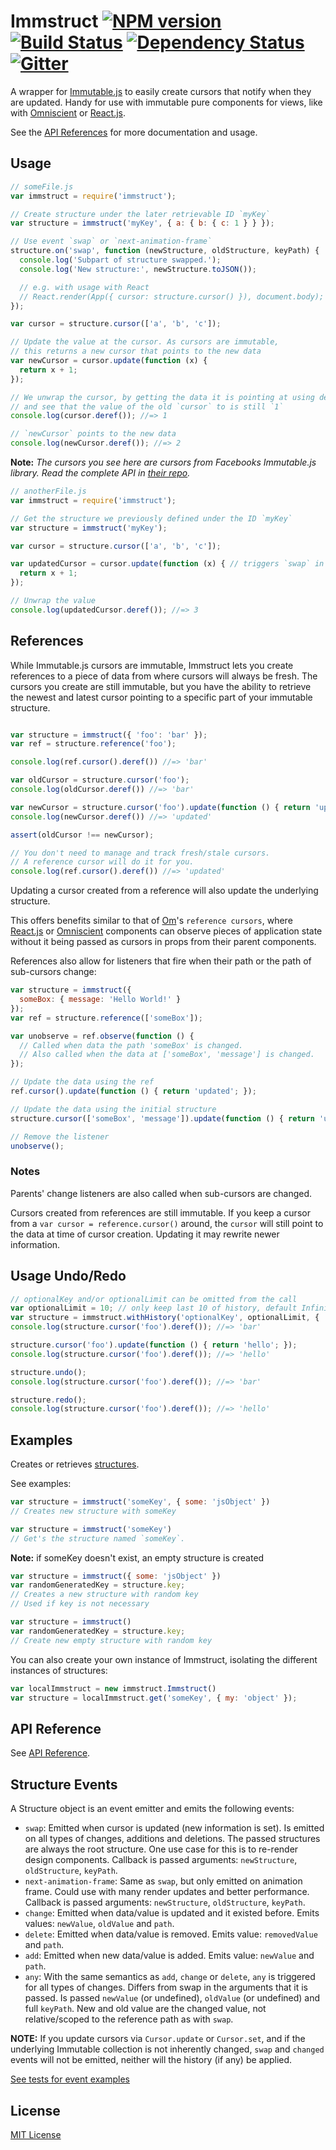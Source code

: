 Immstruct [![NPM version][npm-image]][npm-url] [![Build Status][travis-image]][travis-url] [![Dependency Status][depstat-image]][depstat-url] [![Gitter][gitter-image]][gitter-url]
======

A wrapper for [Immutable.js](https://github.com/facebook/immutable-js/tree/master/contrib/cursor) to easily create cursors that notify when they
are updated. Handy for use with immutable pure components for views,
like with [Omniscient](https://github.com/omniscientjs/omniscient) or [React.js](https://github.com/facebook/react).

See the [API References](./api.md) for more documentation and usage.

## Usage

```js
// someFile.js
var immstruct = require('immstruct');

// Create structure under the later retrievable ID `myKey`
var structure = immstruct('myKey', { a: { b: { c: 1 } } });

// Use event `swap` or `next-animation-frame`
structure.on('swap', function (newStructure, oldStructure, keyPath) {
  console.log('Subpart of structure swapped.');
  console.log('New structure:', newStructure.toJSON());

  // e.g. with usage with React
  // React.render(App({ cursor: structure.cursor() }), document.body);
});

var cursor = structure.cursor(['a', 'b', 'c']);

// Update the value at the cursor. As cursors are immutable,
// this returns a new cursor that points to the new data
var newCursor = cursor.update(function (x) {
  return x + 1;
});

// We unwrap the cursor, by getting the data it is pointing at using deref
// and see that the value of the old `cursor` to is still `1`
console.log(cursor.deref()); //=> 1

// `newCursor` points to the new data
console.log(newCursor.deref()); //=> 2
```

**Note:** *The cursors you see here are cursors from Facebooks Immutable.js library. Read the
complete API in [their repo](https://github.com/facebook/immutable-js/blob/master/contrib/cursor/index.d.ts).*

```js
// anotherFile.js
var immstruct = require('immstruct');

// Get the structure we previously defined under the ID `myKey`
var structure = immstruct('myKey');

var cursor = structure.cursor(['a', 'b', 'c']);

var updatedCursor = cursor.update(function (x) { // triggers `swap` in somefile.js
  return x + 1;
});

// Unwrap the value
console.log(updatedCursor.deref()); //=> 3
```

## References

While Immutable.js cursors are immutable, Immstruct lets you create references
to a piece of data from where cursors will always be fresh. The cursors you create
are still immutable, but you have the ability to retrieve the newest and latest
cursor pointing to a specific part of your immutable structure.

```js

var structure = immstruct({ 'foo': 'bar' });
var ref = structure.reference('foo');

console.log(ref.cursor().deref()) //=> 'bar'

var oldCursor = structure.cursor('foo');
console.log(oldCursor.deref()) //=> 'bar'

var newCursor = structure.cursor('foo').update(function () { return 'updated'; });
console.log(newCursor.deref()) //=> 'updated'

assert(oldCursor !== newCursor);

// You don't need to manage and track fresh/stale cursors.
// A reference cursor will do it for you.
console.log(ref.cursor().deref()) //=> 'updated'
```

Updating a cursor created from a reference will also update the underlying structure.

This offers benefits similar to that of [Om](https://github.com/omcljs/om/wiki/Advanced-Tutorial#reference-cursors)'s `reference cursors`, where
[React.js](http://facebook.github.io/react/) or [Omniscient](https://github.com/omniscientjs/omniscient/) components can observe pieces of application
state without it being passed as cursors in props from their parent components.

References also allow for listeners that fire when their path or the path of sub-cursors change:

```js
var structure = immstruct({
  someBox: { message: 'Hello World!' }
});
var ref = structure.reference(['someBox']);

var unobserve = ref.observe(function () {
  // Called when data the path 'someBox' is changed.
  // Also called when the data at ['someBox', 'message'] is changed.
});

// Update the data using the ref
ref.cursor().update(function () { return 'updated'; });

// Update the data using the initial structure
structure.cursor(['someBox', 'message']).update(function () { return 'updated again'; });

// Remove the listener
unobserve();
```

### Notes

Parents' change listeners are also called when sub-cursors are changed.

Cursors created from references are still immutable. If you keep a cursor from
a `var cursor = reference.cursor()` around, the `cursor` will still point to the data
at time of cursor creation. Updating it may rewrite newer information.

## Usage Undo/Redo

```js
// optionalKey and/or optionalLimit can be omitted from the call
var optionalLimit = 10; // only keep last 10 of history, default Infinity
var structure = immstruct.withHistory('optionalKey', optionalLimit, { 'foo': 'bar' });
console.log(structure.cursor('foo').deref()); //=> 'bar'

structure.cursor('foo').update(function () { return 'hello'; });
console.log(structure.cursor('foo').deref()); //=> 'hello'

structure.undo();
console.log(structure.cursor('foo').deref()); //=> 'bar'

structure.redo();
console.log(structure.cursor('foo').deref()); //=> 'hello'

```

## Examples

Creates or retrieves [structures](#structure--eventemitter).

See examples:

```js
var structure = immstruct('someKey', { some: 'jsObject' })
// Creates new structure with someKey
```


```js
var structure = immstruct('someKey')
// Get's the structure named `someKey`.
```

**Note:** if someKey doesn't exist, an empty structure is created

```js
var structure = immstruct({ some: 'jsObject' })
var randomGeneratedKey = structure.key;
// Creates a new structure with random key
// Used if key is not necessary
```


```js
var structure = immstruct()
var randomGeneratedKey = structure.key;
// Create new empty structure with random key
```

You can also create your own instance of Immstruct, isolating the
different instances of structures:

```js
var localImmstruct = new immstruct.Immstruct()
var structure = localImmstruct.get('someKey', { my: 'object' });
```

## API Reference

See [API Reference](./api.md).

## Structure Events

A Structure object is an event emitter and emits the following events:

* `swap`: Emitted when cursor is updated (new information is set). Is emitted
 on all types of changes, additions and deletions. The passed structures are
 always the root structure.
 One use case for this is to re-render design components. Callback
 is passed arguments: `newStructure`, `oldStructure`, `keyPath`.
* `next-animation-frame`: Same as `swap`, but only emitted on animation frame.
 Could use with many render updates and better performance. Callback is passed
 arguments: `newStructure`, `oldStructure`, `keyPath`.
* `change`: Emitted when data/value is updated and it existed before. Emits
 values: `newValue`, `oldValue` and `path`.
* `delete`: Emitted when data/value is removed. Emits value:  `removedValue` and `path`.
* `add`: Emitted when new data/value is added. Emits value: `newValue` and `path`.
* `any`: With the same semantics as `add`, `change` or `delete`, `any` is triggered for
  all types of changes. Differs from swap in the arguments that it is passed.
  Is passed `newValue` (or undefined), `oldValue` (or undefined) and full `keyPath`.
  New and old value are the changed value, not relative/scoped to the reference path as
  with `swap`.

**NOTE:** If you update cursors via `Cursor.update` or `Cursor.set`, and if the
underlying Immutable collection is not inherently changed, `swap` and `changed`
events will not be emitted, neither will the history (if any) be applied.

[See tests for event examples](./tests/structure_test.js)

[npm-url]: https://npmjs.org/package/immstruct
[npm-image]: http://img.shields.io/npm/v/immstruct.svg?style=flat

[travis-url]: http://travis-ci.org/omniscientjs/immstruct
[travis-image]: http://img.shields.io/travis/omniscientjs/immstruct.svg?style=flat

[depstat-url]: https://gemnasium.com/omniscientjs/immstruct
[depstat-image]: http://img.shields.io/gemnasium/omniscientjs/immstruct.svg?style=flat

[gitter-url]: https://gitter.im/omniscientjs/omniscient?utm_source=badge&utm_medium=badge&utm_campaign=pr-badge&utm_content=badge
[gitter-image]: https://badges.gitter.im/Join%20Chat.svg

## License

[MIT License](http://en.wikipedia.org/wiki/MIT_License)
